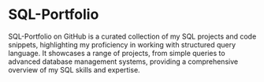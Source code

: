 # SQL-Portfolio
SQL-Portfolio on GitHub is a curated collection of my SQL projects and code snippets, highlighting my proficiency in working with structured query language. It showcases a range of projects, from simple queries to advanced database management systems, providing a comprehensive overview of my SQL skills and expertise.
